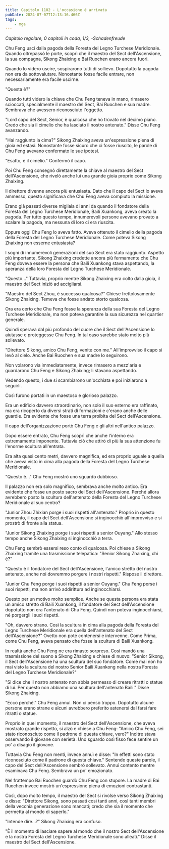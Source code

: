 ```yaml
---
title: Capitolo 1102 - L'occasione è arrivata
pubDate: 2024-07-07T12:13:16.466Z
tags:
    - mga
---
```



<em>Capitolo regolare,
0 capitoli in coda, 1/3,
-Schadenfreude</em>


Chu Feng uscì dalla pagoda della Foresta del Legno Turchese Meridionale. Quando oltrepassò le porte, scoprì che il maestro del Sect dell'Ascensione, la sua compagna, Sikong Zhaixing e Bai Ruochen erano ancora fuori.


Quando lo videro uscire, sospirarono tutti di sollievo. Dopotutto la pagoda non era da sottovalutare. Nonostante fosse facile entrare, non necessariamente era facile uscirne.


"Questa è?"


Quando tutti videro la chiave che Chu Feng teneva in mano, rimasero scioccati, specialmente il maestro del Sect, Bai Ruochen e sua madre. Sembrava che avessero riconosciuto l'oggetto.


"Lord capo del Sect, Senior, è qualcosa che ho trovato nel decimo piano. Credo che sia il cimelio che ha lasciato il nostro antenato." Disse Chu Feng avanzando.


"Hai raggiunto la cima?" Sikong Zhaixing aveva un'espressione piena di gioia ed estasi. Nonostante fosse sicuro che ci fosse riuscito, le parole di Chu Feng avevano confermato le sue ipotesi.


"Esatto, è il cimelio." Confermò il capo.


Poi Chu Feng consegnò direttamente la chiave al maestro del Sect dell'Ascensione, che rivelò anche lui una grande gioia proprio come Sikong Zhaixing.


Il direttore divenne ancora più entusiasta. Dato che il capo del Sect lo aveva ammesso, questo significava che Chu Feng aveva compiuto la missione.


Erano già passati diverse migliaia di anni da quando il fondatore della Foresta del Legno Turchese Meridionale, Baili Xuankong, aveva creato la pagoda. Per tutto questo tempo, innumerevoli persone avevano provato a scalare la pagoda, ma nessuna di loro ci era riuscita.


Eppure oggi Chu Feng lo aveva fatto. Aveva ottenuto il cimelio della pagoda della Foresta del Legno Turchese Meridionale. Come poteva Sikong Zhaixing non esserne entusiasta?


I sogni di innumerevoli generazioni del suo Sect era stato raggiunto. Aspetto più importante, Sikong Zhaixing credette ancora più fermamente che Chu Feng doveva essere la persona che Baili Xuankong stava aspettando, la speranza della loro Foresta del Legno Turchese Meridionale.


"Questo..." Tuttavia, proprio mentre Sikong Zhaixing era colto dalla gioia, il maestro del Sect iniziò ad accigliarsi.


"Maestro del Sect Zhou, è successo qualcosa?" Chiese frettolosamente Sikong Zhaixing. Temeva che fosse andato storto qualcosa.


Ora era certo che Chu Feng fosse la speranza della sua Foresta del Legno Turchese Meridionale, ma non poteva garantire la sua sicurezza nel quartier generale.


Quindi sperava dal più profondo del cuore che il Sect dell'Ascensione lo aiutasse e proteggesse Chu Feng. In tal caso sarebbe stato molto più sollevato.


"Direttore Sikong, amico Chu Feng, venite con me." All'improvviso il capo si levò al cielo. Anche Bai Ruochen e sua madre lo seguirono.


Non volarono via immediatamente, invece rimasero a mezz'aria e guardarono Chu Feng e Sikong Zhaixing; li stavano aspettando.


Vedendo questo, i due si scambiarono un'occhiata e poi iniziarono a seguirli.


Così furono portati in un maestoso e glorioso palazzo.


Era un edificio davvero straordinario, non solo il suo esterno era raffinato, ma era ricoperto da diversi strati di formazioni e c'erano anche delle guardie. Era evidente che fosse una terra proibita del Sect dell'Ascensione.


Il capo dell'organizzazione portò Chu Feng e gli altri nell'antico palazzo.


Dopo essere entrato, Chu Feng scoprì che anche l'interno era estremamente imponente. Tuttavia ciò che attirò di più la sua attenzione fu l'enorme scultura all'entrata.


Era alta quasi cento metri, davvero magnifica, ed era proprio uguale a quella che aveva visto in cima alla pagoda della Foresta del Legno Turchese Meridionale.


"Questo è..." Chu Feng mostrò uno sguardo dubbioso.


Il palazzo non era solo magnifico, sembrava anche molto antico. Era evidente che fosse un posto sacro del Sect dell'Ascensione. Perché allora avrebbero posto la scultura dell'antenato della Foresta del Legno Turchese Meridionale al suo centro?


"Junior Zhou Zhixian porge i suoi rispetti all'antenato." Proprio in questo momento, il capo del Sect dell'Ascensione si inginocchiò all'improvviso e si prostrò di fronte alla statua.


"Junior Sikong Zhaixing porge i suoi rispetti a senior Ouyang." Allo stesso tempo anche Sikong Zhaixing si inginocchiò a terra.


Chu Feng sembrò essersi reso conto di qualcosa. Poi chiese a Sikong Zhaixing tramite una trasmissione telepatica: "Senior Sikong Zhaixing, chi è?"


"Questo è il fondatore del Sect dell'Ascensione, l'amico stretto del nostro antenato, anche noi dovremmo porgere i nostri rispetti." Rispose il direttore.


"Junior Chu Feng porge i suoi rispetti a senior Ouyang." Chu Feng porse i suoi rispetti, ma non arrivò addirittura ad inginocchiarsi.


Questo per un motivo molto semplice. Anche se questa persona era stata un amico stretto di Baili Xuankong, il fondatore del Sect dell'Ascensione dopotutto non era l'antenato di Chu Feng. Quindi non poteva inginocchiarsi, né porgergli i suoi rispetti.


"Oh, davvero strano. Così la scultura in cima alla pagoda della Foresta del Legno Turchese Meridionale era quella dell'antenato del Sect dell'Ascensione?" Ovetto non poté contenersi e intervenne. Come Prima, come Chu Feng, aveva pensato che fosse la scultura di Baili Xuankong.


In realtà anche Chu Feng ne era rimasto sorpreso. Così mandò una trasmissione del suono a Sikong Zhaixing e chiese di nuovo: "Senior Sikong, il Sect dell'Ascensione ha una scultura del suo fondatore. Come mai non ho mai visto la scultura del nostro Senior Baili Xuankong nella nostra Foresta del Legno Turchese Meridionale?"


"Si dice che il nostro antenato non abbia permesso di creare ritratti o statue di lui. Per questo non abbiamo una scultura dell'antenato Baili." Disse Sikong Zhaixing.


"Ecco perché." Chu Feng annuì. Non ci pensò troppo. Dopotutto alcune persone erano strane e alcuni avrebbero preferito astenersi dal farsi fare ritratti o statue.


Proprio in quel momento, il maestro del Sect dell'Ascensione, che aveva mostrato grande rispetto, si alzò e chiese a Chu Feng: "Amico Chu Feng, sei stato riconosciuto come il padrone di questa chiave, vero?" Inoltre stava osservando il giovane con serietà. Uno sguardo così fisso fece sentire un po' a disagio il giovane.


Tuttavia Chu Feng non mentì, invece annuì e disse: "In effetti sono stato riconosciuto come il padrone di questa chiave." Sentendo queste parole, il capo del Sect dell'Ascensione sembrò sollevato. Annuì contento mentre esaminava Chu Feng. Sembrava un po' emozionato.


Nel frattempo Bai Ruochen guardò Chu Feng con stupore. La madre di Bai Ruochen invece mostrò un'espressione piena di emozioni contrastanti.


Così, dopo molto tempo, il maestro del Sect si rivolse verso Sikong Zhaixing e disse: "Direttore Sikong, sono passati così tanti anni, così tanti membri della vecchia generazione sono mancati; credo che sia il momento che permetta al mondo di saperlo."


"Intende dire...?" Sikong Zhaixing era confuso.


"È il momento di lasciare sapere al mondo che il nostro Sect dell'Ascensione e la nostra Foresta del Legno Turchese Meridionale sono alleati." Disse il maestro del Sect dell'Ascensione.
                                


                                



